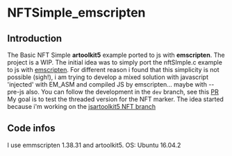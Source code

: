 # NFTSimple_emscripten


## Introduction


The Basic NFT Simple **artoolkit5** example ported to js with **emscripten**.
The project is a WIP.
The initial idea was to simply port the nftSImple.c example to js with [emscripten](https://emscripten.org).
For different reason i found that this simplicity is not possible (sigh!),
i am trying to develop a mixed solution with javascript 'injected' with EM_ASM and compiled JS by emscripten... maybe with --pre-js also.
You can follow the development in the `dev` branch, see this [PR](https://github.com/kalwalt/NFTSimple_emscripten/pull/1)
My goal is to test the threaded version for the NFT marker. The idea started because i'm working on the [jsartoolkit5 NFT branch](https://github.com/kalwalt/jsartoolkit5/pull/1)

## Code infos

I use emmscripten 1.38.31 and artoolkit5.
OS: Ubuntu 16.04.2